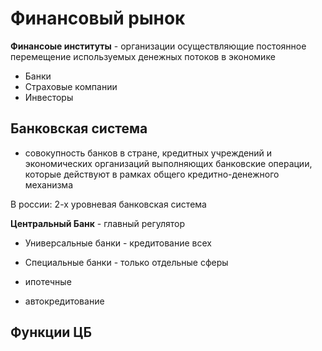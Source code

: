# Финансовый рынок

**Финансоые институты** - организации осуществляющие постоянное перемещение используемых денежных потоков в экономике

* Банки
* Страховые компании
* Инвесторы


## Банковская система
- совокупность банков в стране, кредитных учреждений и экономических организаций выполняющих банковские операции, которые действуют в рамках общего кредитно-денежного механизма

В россии:
    2-х уровневая банковская система


**Центральный Банк** - главный регулятор
* Универсальные банки - кредитование всех
* Специальные банки - только отдельные сферы

* ипотечные
* автокредитование

## Функции ЦБ

